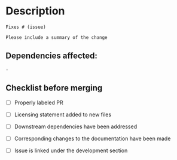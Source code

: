 # Description
    Fixes # (issue)

    Please include a summary of the change

## Dependencies affected:
    - 


## Checklist before merging
- [ ] Properly labeled PR 

- [ ] Licensing statement added to new files 
- [ ] Downstream dependencies have been addressed

- [ ] Corresponding changes to the documentation have been made

- [ ] Issue is linked under the development section
 